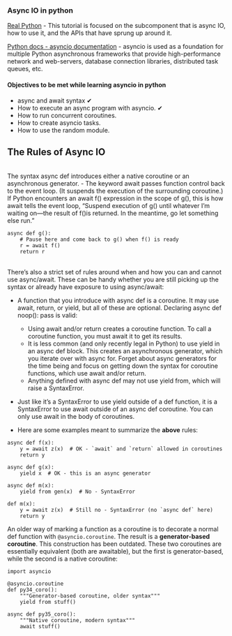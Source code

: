 ### Async IO in python

[Real Python](https://realpython.com/async-io-python/) - This tutorial is focused on the subcomponent that is async IO, how to use it, and the APIs that have sprung up around it.

[Python docs - asyncio documentation](https://docs.python.org/3/library/asyncio.html) - asyncio is used as a foundation for multiple Python asynchronous frameworks that provide high-performance network and web-servers, database connection libraries, distributed task queues, etc.

#### Objectives to be met while learning asyncio in python
- async and await syntax ✔︎
- How to execute an async program with asyncio. ✔︎
- How to run concurrent coroutines.
- How to create asyncio tasks.
- How to use the random module.


## The Rules of Async IO
<br>
The syntax async def introduces either a native coroutine or an asynchronous generator.
- The keyword await passes function control back to the event loop. (It suspends the execution of the surrounding coroutine.) If Python encounters an await f() expression in the scope of g(), this is how await tells the event loop, “Suspend execution of g() until whatever I’m waiting on—the result of f()is returned. In the meantime, go let something else run.”

```
async def g():
    # Pause here and come back to g() when f() is ready
    r = await f()
    return r
```
<br>
There’s also a strict set of rules around when and how you can and cannot use async/await. These can be handy whether you are still picking up the syntax or already have exposure to using async/await:

- A function that you introduce with async def is a coroutine. It may use await, return, or yield, but all of these are optional. Declaring async def noop(): pass is valid:
  - Using await and/or return creates a coroutine function. To call a coroutine function, you must await it to get its results.
   - It is less common (and only recently legal in Python) to use yield in an async def block. This creates an asynchronous generator, which you iterate over with async for. Forget about async generators for the time being and focus on getting down the syntax for coroutine functions, which use await and/or return.
  - Anything defined with async def may not use yield from, which will raise a SyntaxError.

- Just like it’s a SyntaxError to use yield outside of a def function, it is a SyntaxError to use await outside of an async def coroutine. You can only use await in the body of coroutines.

* Here are some examples meant to summarize the **above** rules:
```
async def f(x):
    y = await z(x)  # OK - `await` and `return` allowed in coroutines
    return y

async def g(x):
    yield x  # OK - this is an async generator

async def m(x):
    yield from gen(x)  # No - SyntaxError

def m(x):
    y = await z(x)  # Still no - SyntaxError (no `async def` here)
    return y
```


 An older way of marking a function as a coroutine is to decorate a normal def function with ```@asyncio.coroutine```. The result is a **generator-based coroutine**. This construction has been outdated. These two coroutines are essentially equivalent (both are awaitable), but the first is generator-based, while the second is a native coroutine:

```
import asyncio

@asyncio.coroutine
def py34_coro():
    """Generator-based coroutine, older syntax"""
    yield from stuff()

async def py35_coro():
    """Native coroutine, modern syntax"""
    await stuff()
```